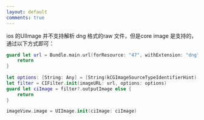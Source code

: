 ```yaml
---
layout: default
comments: true
---
```


ios 的UIImage 并不支持解析 dng 格式的raw 文件，但是core image 是支持的，通过以下方式即可：

```swift
guard let url = Bundle.main.url(forResource: "47", withExtension: "dng") else {
    return
}
        
let options: [String: Any] = [String(kCGImageSourceTypeIdentifierHint): "com.adobe.raw-image"]
let filter = CIFilter.init(imageURL: url, options: options)
guard let ciImage = filter?.outputImage else {
    return
}

imageView.image = UIImage.init(ciImage: ciImage)
```